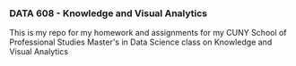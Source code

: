### DATA 608 - Knowledge and Visual Analytics

This is my repo for my homework and assignments for my CUNY School of Professional Studies Master's in Data Science class on Knowledge and Visual Analytics
